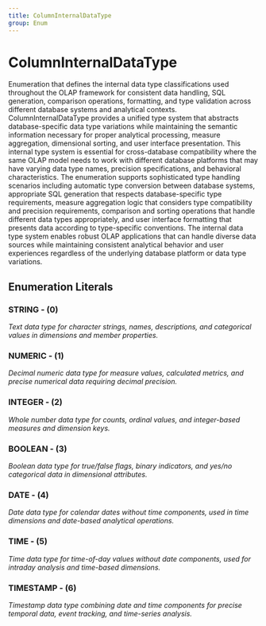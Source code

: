 ```yaml
---
title: ColumnInternalDataType
group: Enum
---
```


# ColumnInternalDataType<a name="enum-columninternaldatatype"></a>

Enumeration that defines the internal data type classifications used throughout the OLAP framework for consistent data handling, SQL generation, comparison operations, formatting, and type validation across different database systems and analytical contexts. ColumnInternalDataType provides a unified type system that abstracts database-specific data type variations while maintaining the semantic information necessary for proper analytical processing, measure aggregation, dimensional sorting, and user interface presentation. This internal type system is essential for cross-database compatibility where the same OLAP model needs to work with different database platforms that may have varying data type names, precision specifications, and behavioral characteristics. The enumeration supports sophisticated type handling scenarios including automatic type conversion between database systems, appropriate SQL generation that respects database-specific type requirements, measure aggregation logic that considers type compatibility and precision requirements, comparison and sorting operations that handle different data types appropriately, and user interface formatting that presents data according to type-specific conventions. The internal data type system enables robust OLAP applications that can handle diverse data sources while maintaining consistent analytical behavior and user experiences regardless of the underlying database platform or data type variations.
## Enumeration Literals

### STRING - (0)

<em>Text data type for character strings, names, descriptions, and categorical values in dimensions and member properties.</em>

### NUMERIC - (1)

<em>Decimal numeric data type for measure values, calculated metrics, and precise numerical data requiring decimal precision.</em>

### INTEGER - (2)

<em>Whole number data type for counts, ordinal values, and integer-based measures and dimension keys.</em>

### BOOLEAN - (3)

<em>Boolean data type for true/false flags, binary indicators, and yes/no categorical data in dimensional attributes.</em>

### DATE - (4)

<em>Date data type for calendar dates without time components, used in time dimensions and date-based analytical operations.</em>

### TIME - (5)

<em>Time data type for time-of-day values without date components, used for intraday analysis and time-based dimensions.</em>

### TIMESTAMP - (6)

<em>Timestamp data type combining date and time components for precise temporal data, event tracking, and time-series analysis.</em>

